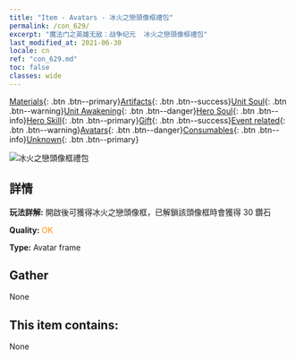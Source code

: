 ```yaml
---
title: "Item - Avatars - 冰火之戀頭像框禮包"
permalink: /con_629/
excerpt: "魔法门之英雄无敌：战争纪元  冰火之戀頭像框禮包"
last_modified_at: 2021-06-30
locale: cn
ref: "con_629.md"
toc: false
classes: wide
---
```

 [Materials](/ItemsCN/){: .btn .btn--primary}[Artifacts](/ItemsCN/Artifacts/){: .btn .btn--success}[Unit Soul](/ItemsCN/UnitSoul/){: .btn .btn--warning}[Unit Awakening](/ItemsCN/UnitAwakening/){: .btn .btn--danger}[Hero Soul](/ItemsCN/HeroSoul/){: .btn .btn--info}[Hero Skill](/ItemsCN/HeroSkill/){: .btn .btn--primary}[Gift](/ItemsCN/Gift/){: .btn .btn--success}[Event related](/ItemsCN/Events/){: .btn .btn--warning}[Avatars](/ItemsCN/Avatars/){: .btn .btn--danger}[Consumables](/ItemsCN/Consumables/){: .btn .btn--info}[Unknown](/ItemsCN/Unknown/){: .btn .btn--primary}

 ![冰火之戀頭像框禮包](/images/t/i_907003.png)

## 詳情
 **玩法詳解:** 開啟後可獲得冰火之戀頭像框，已解鎖該頭像框時會獲得 30 鑽石

 **Quality:** <span style="color: #FF8C00">OK</span>

 **Type:** Avatar frame

## Gather

  None

## This item contains:

  None

